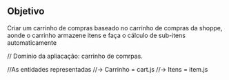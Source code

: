 ## Objetivo

Criar um carrinho de compras baseado no carrinho de compras da shoppe, aonde o carrinho armazene itens e faça o cálculo de sub-itens automaticamente

// Dominio da apliacação: carrinho de comrpas.

//As entidades representadas
//-> Carrinho = cart.js
//-> Itens = item.js